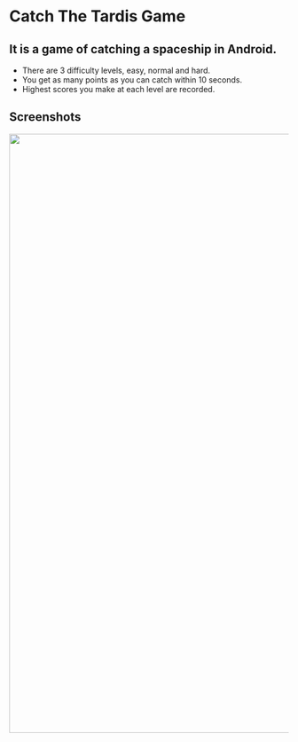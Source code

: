 # Catch The Tardis Game

## It is a game of catching a spaceship in Android.

- There are 3 difficulty levels, easy, normal and hard.
- You get as many points as you can catch within 10 seconds.
- Highest scores you make at each level are recorded.

## Screenshots
<img src="https://user-images.githubusercontent.com/63361729/114284129-6ce8e780-9a56-11eb-827a-a223253eda5d.png" width="540" height="1080"/>

